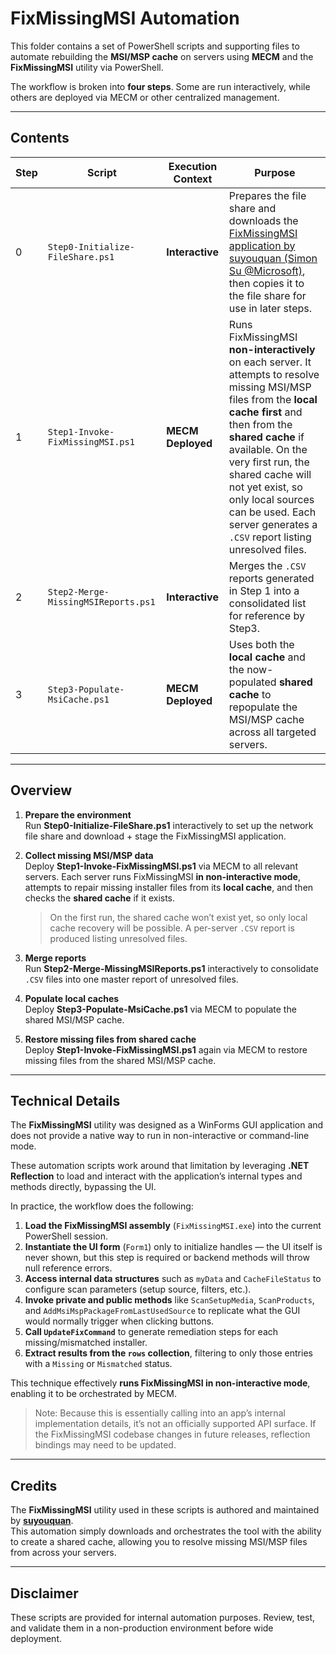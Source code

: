 # FixMissingMSI Automation

This folder contains a set of PowerShell scripts and supporting files to automate rebuilding the **MSI/MSP cache** on servers using **MECM** and the **FixMissingMSI** utility via PowerShell.  

The workflow is broken into **four steps**. Some are run interactively, while others are deployed via MECM or other centralized management.

---

## Contents

| Step | Script | Execution Context | Purpose |
|------|--------|------------------|---------|
| 0 | `Step0-Initialize-FileShare.ps1` | **Interactive** | Prepares the file share and downloads the [FixMissingMSI application by suyouquan (Simon Su @Microsoft)](https://github.com/suyouquan/SQLSetupTools/releases/tag/V2.2.1), then copies it to the file share for use in later steps. |
| 1 | `Step1-Invoke-FixMissingMSI.ps1` | **MECM Deployed** | Runs FixMissingMSI **non-interactively** on each server. It attempts to resolve missing MSI/MSP files from the **local cache first** and then from the **shared cache** if available. On the very first run, the shared cache will not yet exist, so only local sources can be used. Each server generates a `.CSV` report listing unresolved files. |
| 2 | `Step2-Merge-MissingMSIReports.ps1` | **Interactive** | Merges the `.CSV` reports generated in Step 1 into a consolidated list for reference by Step3. |
| 3 | `Step3-Populate-MsiCache.ps1` | **MECM Deployed** | Uses both the **local cache** and the now-populated **shared cache** to repopulate the MSI/MSP cache across all targeted servers. |

---

## Overview

1. **Prepare the environment**  
   Run **Step0-Initialize-FileShare.ps1** interactively to set up the network file share and download + stage the FixMissingMSI application.

2. **Collect missing MSI/MSP data**  
   Deploy **Step1-Invoke-FixMissingMSI.ps1** via MECM to all relevant servers. Each server runs FixMissingMSI **in non-interactive mode**, attempts to repair missing installer files from its **local cache**, and then checks the **shared cache** if it exists.  
   > On the first run, the shared cache won’t exist yet, so only local cache recovery will be possible. A per-server `.CSV` report is produced listing unresolved files.

3. **Merge reports**  
   Run **Step2-Merge-MissingMSIReports.ps1** interactively to consolidate `.CSV` files into one master report of unresolved files.

4. **Populate local caches**  
   Deploy **Step3-Populate-MsiCache.ps1** via MECM to populate the shared MSI/MSP cache.

5. **Restore missing files from shared cache**  
   Deploy **Step1-Invoke-FixMissingMSI.ps1** again via MECM to restore missing files from the shared MSI/MSP cache.


---

## Technical Details

The **FixMissingMSI** utility was designed as a WinForms GUI application and does not provide a native way to run in non-interactive or command-line mode.  

These automation scripts work around that limitation by leveraging **.NET Reflection** to load and interact with the application’s internal types and methods directly, bypassing the UI.  

In practice, the workflow does the following:

1. **Load the FixMissingMSI assembly** (`FixMissingMSI.exe`) into the current PowerShell session.  
2. **Instantiate the UI form** (`Form1`) only to initialize handles — the UI itself is never shown, but this step is required or backend methods will throw null reference errors.  
3. **Access internal data structures** such as `myData` and `CacheFileStatus` to configure scan parameters (setup source, filters, etc.).  
4. **Invoke private and public methods** like `ScanSetupMedia`, `ScanProducts`, and `AddMsiMspPackageFromLastUsedSource` to replicate what the GUI would normally trigger when clicking buttons.  
5. **Call `UpdateFixCommand`** to generate remediation steps for each missing/mismatched installer.  
6. **Extract results from the `rows` collection**, filtering to only those entries with a `Missing` or `Mismatched` status.  

This technique effectively **runs FixMissingMSI in non-interactive mode**, enabling it to be orchestrated by MECM.  

>  Note: Because this is essentially calling into an app’s internal implementation details, it’s not an officially supported API surface. If the FixMissingMSI codebase changes in future releases, reflection bindings may need to be updated.

---

##  Credits

The **FixMissingMSI** utility used in these scripts is authored and maintained by **[suyouquan](https://github.com/suyouquan/SQLSetupTools/releases/tag/V2.2.1)**.  
This automation simply downloads and orchestrates the tool with the ability to create a shared cache, allowing you to resolve missing MSI/MSP files from across your servers.  

---

##  Disclaimer

These scripts are provided for internal automation purposes. Review, test, and validate them in a non-production environment before wide deployment.  
